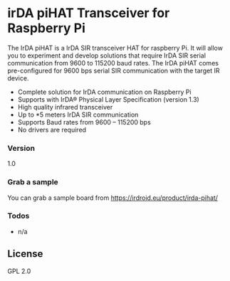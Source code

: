 # irDA piHAT Transceiver for Raspberry Pi

The IrDA piHAT is a IrDA SIR transceiver HAT for raspberry Pi. It will allow you to experiment and develop solutions that require IrDA SIR serial communication from 9600 to 115200 baud rates. The IrDA piHAT comes pre-configured for 9600 bps serial SIR communication with the target IR device.

- Complete solution for IrDA communication on Raspberry Pi
- Supports with IrDA® Physical Layer Specification (version 1.3)
- High quality infrared transceiver
- Up to *5 meters IrDA SIR communication
- Supports Baud rates from 9600 – 115200 bps
- No drivers are required

### Version
1.0
### Grab a sample

You can grab a sample board from https://irdroid.eu/product/irda-pihat/

### Todos

 - n/a
 
License
----
GPL 2.0

